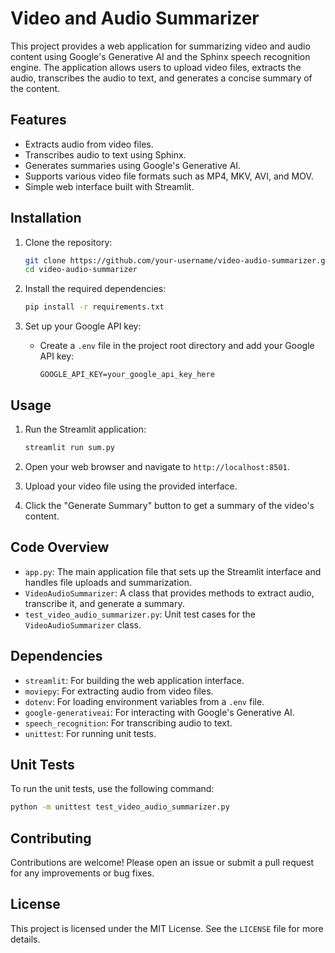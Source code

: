 # Video and Audio Summarizer

This project provides a web application for summarizing video and audio content using Google's Generative AI and the Sphinx speech recognition engine. The application allows users to upload video files, extracts the audio, transcribes the audio to text, and generates a concise summary of the content.

## Features

- Extracts audio from video files.
- Transcribes audio to text using Sphinx.
- Generates summaries using Google's Generative AI.
- Supports various video file formats such as MP4, MKV, AVI, and MOV.
- Simple web interface built with Streamlit.

## Installation

1. Clone the repository:
   ```bash
   git clone https://github.com/your-username/video-audio-summarizer.git
   cd video-audio-summarizer


2. Install the required dependencies:
   ```bash
   pip install -r requirements.txt
   ```

3. Set up your Google API key:
   - Create a `.env` file in the project root directory and add your Google API key:
     ```
     GOOGLE_API_KEY=your_google_api_key_here
     ```

## Usage

1. Run the Streamlit application:
   ```bash
   streamlit run sum.py
   ```

2. Open your web browser and navigate to `http://localhost:8501`.

3. Upload your video file using the provided interface.

4. Click the "Generate Summary" button to get a summary of the video's content.

## Code Overview

- `app.py`: The main application file that sets up the Streamlit interface and handles file uploads and summarization.
- `VideoAudioSummarizer`: A class that provides methods to extract audio, transcribe it, and generate a summary.
- `test_video_audio_summarizer.py`: Unit test cases for the `VideoAudioSummarizer` class.

## Dependencies

- `streamlit`: For building the web application interface.
- `moviepy`: For extracting audio from video files.
- `dotenv`: For loading environment variables from a `.env` file.
- `google-generativeai`: For interacting with Google's Generative AI.
- `speech_recognition`: For transcribing audio to text.
- `unittest`: For running unit tests.

## Unit Tests

To run the unit tests, use the following command:
```bash
python -m unittest test_video_audio_summarizer.py
```

## Contributing

Contributions are welcome! Please open an issue or submit a pull request for any improvements or bug fixes.

## License

This project is licensed under the MIT License. See the `LICENSE` file for more details.
